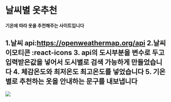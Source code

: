 # 날씨별 옷추천
**기온에 따라 옷을 추천해주는 사이트입니다**

1.날씨 api:https://openweathermap.org/api
2.날씨 이모티콘 :react-icons
3. api의 도시부분을 변수로 두고 입력받은값을 넣어서 도시별로 검색 가능하게 만들었습니다
4. 체감온도와 최저온도 최고온도를 넣었습니다
5. 기온별로 추천하는 옷을 안내하는 문구를 내보냅니다
------------------------------------------------------------------------------
<img src="https://user-images.githubusercontent.com/94913420/146631783-cc141734-c370-41f0-aa10-9beef2977ab7.mov">



